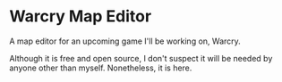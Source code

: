 # Warcry Map Editor

A map editor for an upcoming game I'll be working on, Warcry.

Although it is free and open source, I don't suspect it will be needed by anyone other than myself. Nonetheless, it is here.
